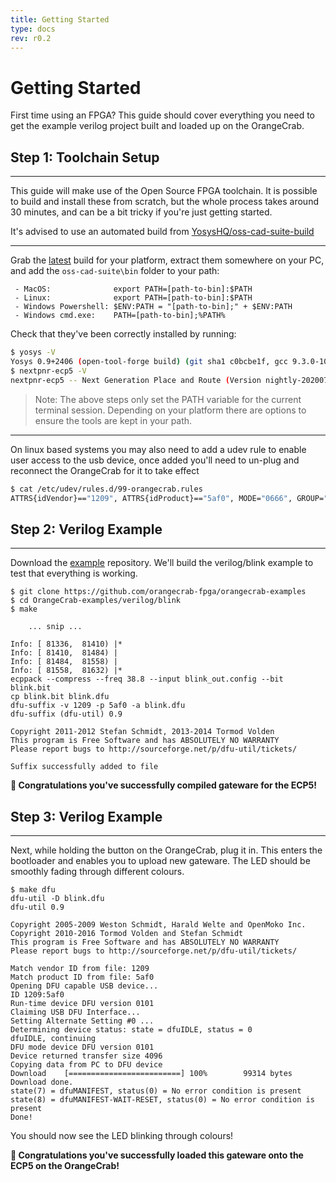 ```yaml
---
title: Getting Started
type: docs
rev: r0.2
---
```


# Getting Started

First time using an FPGA? This guide should cover everything you need to get the example verilog project built and loaded up on the OrangeCrab.

## Step 1: Toolchain Setup
---

This guide will make use of the Open Source FPGA toolchain. It is possible to build and install these from scratch, but the whole process takes around 30 minutes, and can be a bit tricky if you're just getting started. 

It's advised to use an automated build from [YosysHQ/oss-cad-suite-build](https://github.com/YosysHQ/oss-cad-suite-build)

---

Grab the [latest](https://github.com/YosysHQ/oss-cad-suite-build/releases) build for your platform, extract them somewhere on your PC, and add the `oss-cad-suite\bin` folder to your path:

```
 - MacOS:              export PATH=[path-to-bin]:$PATH
 - Linux:              export PATH=[path-to-bin]:$PATH
 - Windows Powershell: $ENV:PATH = "[path-to-bin];" + $ENV:PATH
 - Windows cmd.exe:    PATH=[path-to-bin];%PATH%
```

Check that they've been correctly installed by running:

```bash
$ yosys -V
Yosys 0.9+2406 (open-tool-forge build) (git sha1 c0bcbe1f, gcc 9.3.0-10ubuntu2 -Os)
$ nextpnr-ecp5 -V
nextpnr-ecp5 -- Next Generation Place and Route (Version nightly-20200707)
```

> Note: The above steps only set the PATH variable for the current terminal session. Depending on your platform there are options to ensure the tools are kept in your path. 

---

On linux based systems you may also need to add a udev rule to enable user access to the usb device, once added you'll need to un-plug and reconnect the OrangeCrab for it to take effect
```bash
$ cat /etc/udev/rules.d/99-orangecrab.rules
ATTRS{idVendor}=="1209", ATTRS{idProduct}=="5af0", MODE="0666", GROUP="plugdev", TAG+="uaccess"
```

## Step 2: Verilog Example
---
Download the [example](https://github.com/orangecrab-fpga/orangecrab-examples) repository. We'll build the verilog/blink example to test that everything is working.
```
$ git clone https://github.com/orangecrab-fpga/orangecrab-examples
$ cd OrangeCrab-examples/verilog/blink
$ make

    ... snip ...

Info: [ 81336,  81410) |* 
Info: [ 81410,  81484) | 
Info: [ 81484,  81558) | 
Info: [ 81558,  81632) |* 
ecppack --compress --freq 38.8 --input blink_out.config --bit blink.bit
cp blink.bit blink.dfu
dfu-suffix -v 1209 -p 5af0 -a blink.dfu
dfu-suffix (dfu-util) 0.9

Copyright 2011-2012 Stefan Schmidt, 2013-2014 Tormod Volden
This program is Free Software and has ABSOLUTELY NO WARRANTY
Please report bugs to http://sourceforge.net/p/dfu-util/tickets/

Suffix successfully added to file
```

**🥳 Congratulations you've successfully compiled gateware for the ECP5!**


## Step 3: Verilog Example
---

Next, while holding the button on the OrangeCrab, plug it in. This enters the bootloader and enables you to upload new gateware. 
The LED should be smoothly fading through different colours.

```
$ make dfu
dfu-util -D blink.dfu
dfu-util 0.9

Copyright 2005-2009 Weston Schmidt, Harald Welte and OpenMoko Inc.
Copyright 2010-2016 Tormod Volden and Stefan Schmidt
This program is Free Software and has ABSOLUTELY NO WARRANTY
Please report bugs to http://sourceforge.net/p/dfu-util/tickets/

Match vendor ID from file: 1209
Match product ID from file: 5af0
Opening DFU capable USB device...
ID 1209:5af0
Run-time device DFU version 0101
Claiming USB DFU Interface...
Setting Alternate Setting #0 ...
Determining device status: state = dfuIDLE, status = 0
dfuIDLE, continuing
DFU mode device DFU version 0101
Device returned transfer size 4096
Copying data from PC to DFU device
Download	[=========================] 100%        99314 bytes
Download done.
state(7) = dfuMANIFEST, status(0) = No error condition is present
state(8) = dfuMANIFEST-WAIT-RESET, status(0) = No error condition is present
Done!
```

You should now see the LED blinking through colours!

**🥳 Congratulations you've successfully loaded this gateware onto the ECP5 on the OrangeCrab!**

